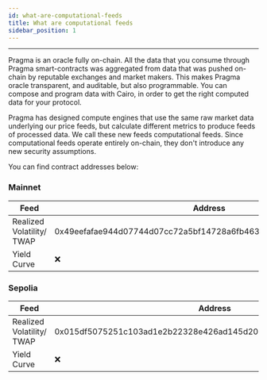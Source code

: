 ```yaml
---
id: what-are-computational-feeds
title: What are computational feeds
sidebar_position: 1
---
```


---

Pragma is an oracle fully on-chain. All the data that you consume through Pragma smart-contracts was aggregated from data that was pushed on-chain by reputable exchanges and market makers. This makes Pragma oracle transparent, and auditable, but also programmable. You can compose and program data with Cairo, in order to get the right computed data for your protocol.

Pragma has designed compute engines that use the same raw market data underlying our price feeds, but calculate different metrics to produce feeds of processed data. We call these new feeds computational feeds. Since computational feeds operate entirely on-chain, they don't introduce any new security assumptions.

You can find contract addresses below:

### Mainnet

| Feed                      | Address                                                           | Explorer                                                                                                                                                                                                                                             |
| ------------------------- | ----------------------------------------------------------------- | ---------------------------------------------------------------------------------------------------------------------------------------------------------------------------------------------------------------------------------------------------- |
| Realized Volatility/ TWAP | 0x49eefafae944d07744d07cc72a5bf14728a6fb463c3eae5bca13552f5d455fd | [Starkscan](https://starkscan.co/contract/0x49eefafae944d07744d07cc72a5bf14728a6fb463c3eae5bca13552f5d455fd#read-contract) [Voyager](https://voyager.online/contract/0x49eefafae944d07744d07cc72a5bf14728a6fb463c3eae5bca13552f5d455fd#readContract) |
| Yield Curve               | ❌                                                                | [Starkscan](https://sepolia.starkscan.co/contract/x#read-contract) [Voyager](https://sepolia.voyager.online/contract/x#readContract)                                                                                                                 |

### Sepolia

| Feed                      | Address                                                           | Explorer                                                                                                                                                                                                                                                             |
| ------------------------- | ----------------------------------------------------------------- | -------------------------------------------------------------------------------------------------------------------------------------------------------------------------------------------------------------------------------------------------------------------- |
| Realized Volatility/ TWAP | 0x015df5075251c103ad1e2b22328e426ad145d2003fc7f80c66c4820649fef1e7 | [Starkscan](https://sepolia.starkscan.co/contract/0x015df5075251c103ad1e2b22328e426ad145d2003fc7f80c66c4820649fef1e7#read-contract) [Voyager](https://sepolia.voyager.online/contract/0x015df5075251c103ad1e2b22328e426ad145d2003fc7f80c66c4820649fef1e7#readContract) |
| Yield Curve               | ❌                                                                | [Starkscan](https://sepolia.starkscan.co/contract/x#read-contract) [Voyager](https://sepolia.voyager.online/contract/x#readContract)                                                                                                                                 |
